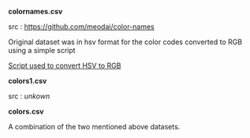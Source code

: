 **colornames.csv**

src : https://github.com/meodai/color-names

Original dataset was in hsv format for the color codes converted to RGB using a simple script

[Script used to convert HSV to RGB]([scripts/conv.py](https://github.com/chungimungi/Color-prediction/blob/42eeafbfe2dac32b06ab01e4e63840088c6c8391/scripts/conv.py)https://github.com/chungimungi/Color-prediction/blob/42eeafbfe2dac32b06ab01e4e63840088c6c8391/scripts/conv.py)

**colors1.csv**

src : *unkown*

**colors.csv**

A combination of the two mentioned above datasets.
